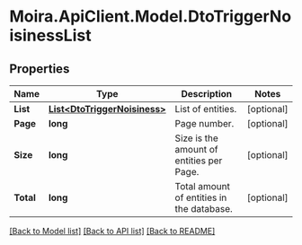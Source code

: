 # Moira.ApiClient.Model.DtoTriggerNoisinessList

## Properties

Name | Type | Description | Notes
------------ | ------------- | ------------- | -------------
**List** | [**List&lt;DtoTriggerNoisiness&gt;**](DtoTriggerNoisiness.md) | List of entities. | [optional] 
**Page** | **long** | Page number. | [optional] 
**Size** | **long** | Size is the amount of entities per Page. | [optional] 
**Total** | **long** | Total amount of entities in the database. | [optional] 

[[Back to Model list]](../../README.md#documentation-for-models) [[Back to API list]](../../README.md#documentation-for-api-endpoints) [[Back to README]](../../README.md)

